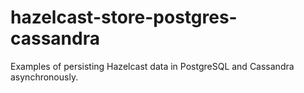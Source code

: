 # hazelcast-store-postgres-cassandra
Examples of persisting Hazelcast data in PostgreSQL and Cassandra asynchronously. 
